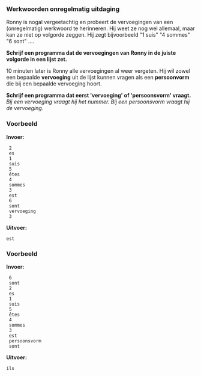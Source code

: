 ### Werkwoorden onregelmatig uitdaging
Ronny is nogal vergeetachtig en probeert de vervoegingen van een (onregelmatig) werkwoord te herinneren. Hij weet ze nog wel allemaal, maar kan ze niet op volgorde zeggen. Hij zegt bijvoorbeeld "1   suis"  "4 sommes" "6  sont" ....

**Schrijf een programma dat de vervoegingen van Ronny in de juiste volgorde in een lijst zet.**

10 minuten later is Ronny alle vervoegingen al weer vergeten. Hij wil zowel een bepaalde **vervoeging** uit de lijst kunnen vragen als een **persoonvorm** die bij een bepaalde vervoeging hoort.


**Schrijf een programma dat eerst 'vervoeging' of 'persoonsvorm' vraagt.** *Bij een vervoeging vraagt hij het nummer. Bij een persoonsvorm vraagt hij de vervoeging*.

### Voorbeeld
**Invoer:**

     2
     es
     1
     suis
     5
     êtes
     4
     sommes
     3
     est
     6
     sont
     vervoeging
     3
 
    
**Uitvoer:**

    est

### Voorbeeld
**Invoer:**

     6
     sont
     2
     es
     1
     suis
     5
     êtes
     4
     sommes
     3
     est
     persoonsvorm
     sont
 
    
**Uitvoer:**

    ils

